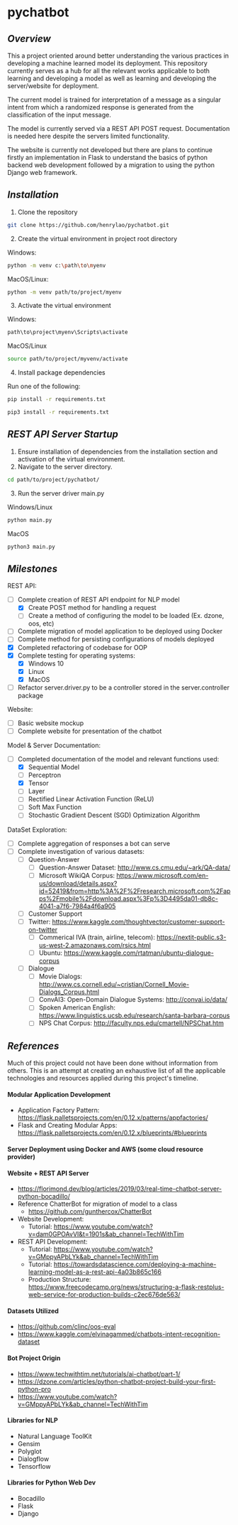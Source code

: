 # pychatbot

## *Overview*

This a project oriented around better understanding the various practices in developing a machine learned model its
deployment. This repository currently serves as a hub for all the relevant works applicable to both learning and
developing a model as well as learning and developing the server/website for deployment.

The current model is trained for interpretation of a message as a singular intent from which a randomized response is
generated from the classification of the input message.

The model is currently served via a REST API POST request. Documentation is needed here despite the servers limited
functionality.

The website is currently not developed but there are plans to continue firstly an implementation in Flask to understand
the basics of python backend web development followed by a migration to using the python Django web framework.

## *Installation*

1. Clone the repository

``` sh
git clone https://github.com/henrylao/pychatbot.git
```

2. Create the virtual environment in project root directory<br>

Windows:

```sh
python -m venv c:\path\to\myenv
```

MacOS/Linux:

```sh
python -m venv path/to/project/myenv
```

3. Activate the virtual environment<br>

Windows:

```sh
path\to\project\myenv\Scripts\activate
```

MacOS/Linux

```sh
source path/to/project/myvenv/activate
```

4. Install package dependencies<br>

Run one of the following:

``` sh
pip install -r requirements.txt
```

``` sh
pip3 install -r requirements.txt
```

## *REST API Server Startup*

1. Ensure installation of dependencies from the installation section and activation of the virtual environment.
2. Navigate to the server directory.

``` sh
cd path/to/project/pychatbot/
```

3. Run the server driver main.py<br>

Windows/Linux

``` sh
python main.py
```

MacOS

``` sh
python3 main.py
```

## *Milestones*

REST API:

* [ ] Complete creation of REST API endpoint for NLP model
    * [x] Create POST method for handling a request
    * [ ] Create a method of configuring the model to be loaded (Ex. dzone, oos, etc)
* [ ] Complete migration of model application to be deployed using Docker
* [ ] Complete method for persisting configurations of models deployed
* [x] Completed refactoring of codebase for OOP
* [x] Complete testing for operating systems:
    * [x] Windows 10
    * [x] Linux
    * [x] MacOS
* [ ] Refactor server.driver.py to be a controller stored in the server.controller package

Website:

* [ ] Basic website mockup
* [ ] Complete website for presentation of the chatbot

Model & Server Documentation:

* [ ] Completed documentation of the model and relevant functions used:
    * [x] Sequential Model
    * [ ] Perceptron
    * [x] Tensor
    * [ ] Layer
    * [ ] Rectified Linear Activation Function (ReLU)
    * [ ] Soft Max Function
    * [ ] Stochastic Gradient Descent (SGD) Optimization Algorithm

DataSet Exploration:
* [ ] Complete aggregation of responses a bot can serve 
* [ ] Complete investigation of various datasets:
    * [ ] Question-Answer
        * [ ] Question-Answer Dataset: http://www.cs.cmu.edu/~ark/QA-data/
        * [ ] Microsoft WikiQA
          Corpus: https://www.microsoft.com/en-us/download/details.aspx?id=52419&from=http%3A%2F%2Fresearch.microsoft.com%2Fapps%2Fmobile%2Fdownload.aspx%3Fp%3D4495da01-db8c-4041-a7f6-7984a4f6a905
    * [ ] Customer Support
    *   [ ] Twitter: https://www.kaggle.com/thoughtvector/customer-support-on-twitter
        * [ ] Commerical IVA (train, airline, telecom): https://nextit-public.s3-us-west-2.amazonaws.com/rsics.html
        * [ ] Ubuntu: https://www.kaggle.com/rtatman/ubuntu-dialogue-corpus
    * [ ] Dialogue
        * [ ] Movie Dialogs: http://www.cs.cornell.edu/~cristian/Cornell_Movie-Dialogs_Corpus.html
        * [ ] ConvAI3: Open-Domain Dialogue Systems: http://convai.io/data/
        * [ ] Spoken American English: https://www.linguistics.ucsb.edu/research/santa-barbara-corpus
        * [ ] NPS Chat Corpus: http://faculty.nps.edu/cmartell/NPSChat.htm

## *References*

Much of this project could not have been done without information from others. This is an attempt at creating an
exhaustive list of all the applicable technologies and resources applied during this project's timeline.

#### Modular Application Development

* Application Factory Pattern: https://flask.palletsprojects.com/en/0.12.x/patterns/appfactories/
* Flask and Creating Modular Apps: https://flask.palletsprojects.com/en/0.12.x/blueprints/#blueprints

#### Server Deployment using Docker and AWS (some cloud resource provider)

#### Website + REST API Server

* https://florimond.dev/blog/articles/2019/03/real-time-chatbot-server-python-bocadillo/
* Reference ChatterBot for migration of model to a class
    - https://github.com/gunthercox/ChatterBot
* Website Development:
    - Tutorial: https://www.youtube.com/watch?v=dam0GPOAvVI&t=1901s&ab_channel=TechWithTim
* REST API Development:
    - Tutorial: https://www.youtube.com/watch?v=GMppyAPbLYk&ab_channel=TechWithTim
    - Tutorial: https://towardsdatascience.com/deploying-a-machine-learning-model-as-a-rest-api-4a03b865c166
    - Production
      Structure: https://www.freecodecamp.org/news/structuring-a-flask-restplus-web-service-for-production-builds-c2ec676de563/

#### Datasets Utilized

* https://github.com/clinc/oos-eval
* https://www.kaggle.com/elvinagammed/chatbots-intent-recognition-dataset

#### Bot Project Origin

* https://www.techwithtim.net/tutorials/ai-chatbot/part-1/
* https://dzone.com/articles/python-chatbot-project-build-your-first-python-pro
* https://www.youtube.com/watch?v=GMppyAPbLYk&ab_channel=TechWithTim

#### Libraries for NLP

* Natural Language ToolKit
* Gensim
* Polyglot
* Dialogflow
* Tensorflow


#### Libraries for Python Web Dev

* Bocadillo
* Flask
* Django
